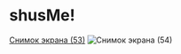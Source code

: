# shusMe!
[Снимок экрана (53)](https://user-images.githubusercontent.com/51242971/166145682-03c5d31d-d947-45f3-bc81-006eeda95696.png)
![Снимок экрана (54)](https://user-images.githubusercontent.com/51242971/166145684-2e4bd979-428b-46a4-a2e0-10c5bd57ef47.png)
